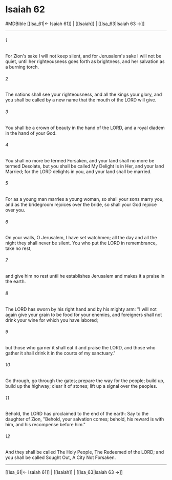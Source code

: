 # Isaiah 62
#MDBible
[[Isa_61|← Isaiah 61]] | [[Isaiah]] | [[Isa_63|Isaiah 63 →]]

***

###### 1 

For Zion's sake I will not keep silent, and for Jerusalem's sake I will not be quiet, until her righteousness goes forth as brightness, and her salvation as a burning torch. 

###### 2 

The nations shall see your righteousness, and all the kings your glory, and you shall be called by a new name that the mouth of the LORD will give. 

###### 3 

You shall be a crown of beauty in the hand of the LORD, and a royal diadem in the hand of your God. 

###### 4 

You shall no more be termed Forsaken, and your land shall no more be termed Desolate, but you shall be called My Delight Is in Her, and your land Married; for the LORD delights in you, and your land shall be married. 

###### 5 

For as a young man marries a young woman, so shall your sons marry you, and as the bridegroom rejoices over the bride, so shall your God rejoice over you. 

###### 6 

On your walls, O Jerusalem, I have set watchmen; all the day and all the night they shall never be silent. You who put the LORD in remembrance, take no rest, 

###### 7 

and give him no rest until he establishes Jerusalem and makes it a praise in the earth. 

###### 8 

The LORD has sworn by his right hand and by his mighty arm: "I will not again give your grain to be food for your enemies, and foreigners shall not drink your wine for which you have labored; 

###### 9 

but those who garner it shall eat it and praise the LORD, and those who gather it shall drink it in the courts of my sanctuary." 

###### 10 

Go through, go through the gates; prepare the way for the people; build up, build up the highway; clear it of stones; lift up a signal over the peoples. 

###### 11 

Behold, the LORD has proclaimed to the end of the earth: Say to the daughter of Zion, "Behold, your salvation comes; behold, his reward is with him, and his recompense before him." 

###### 12 

And they shall be called The Holy People, The Redeemed of the LORD; and you shall be called Sought Out, A City Not Forsaken. 

***

[[Isa_61|← Isaiah 61]] | [[Isaiah]] | [[Isa_63|Isaiah 63 →]]
